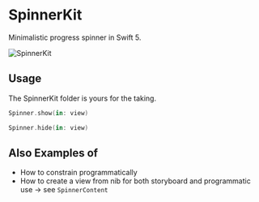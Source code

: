 # SpinnerKit
Minimalistic progress spinner in Swift 5.

![SpinnerKit][Spinner]

## Usage

The SpinnerKit folder is yours for the taking.

```swift
Spinner.show(in: view)
````

```swift
Spinner.hide(in: view)
````

## Also Examples of

- How to constrain programmatically
- How to create a view from nib for both storyboard and programmatic use -> see `SpinnerContent`

[Spinner]: https://github.com/p-sun/SpinnerKit/blob/master/gif/spinner.gif?raw=true
